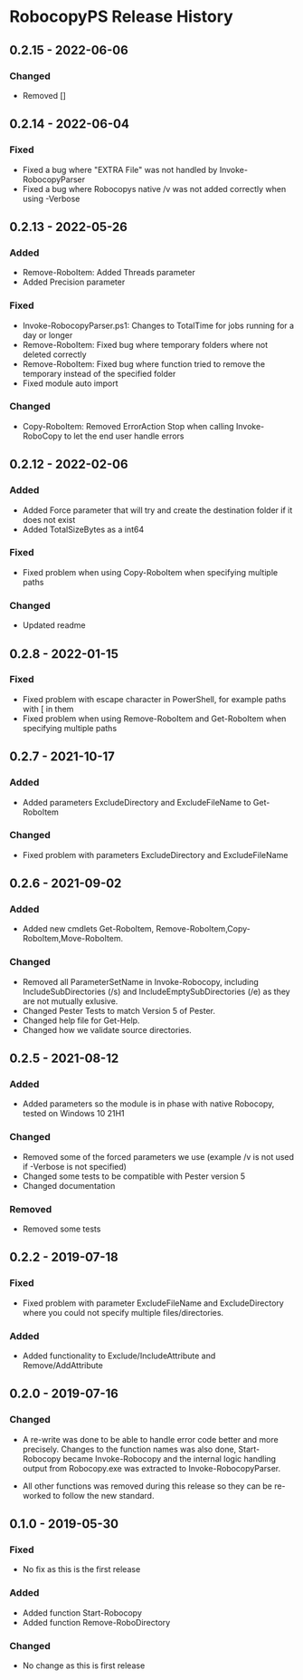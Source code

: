 # RobocopyPS Release History

## 0.2.15 - 2022-06-06

### Changed

* Removed []

## 0.2.14 - 2022-06-04

### Fixed

* Fixed a bug where "EXTRA File" was not handled by Invoke-RobocopyParser
* Fixed a bug where Robocopys native /v was not added correctly when using -Verbose

## 0.2.13 - 2022-05-26

### Added

* Remove-RoboItem: Added Threads parameter
* Added Precision parameter

### Fixed

* Invoke-RobocopyParser.ps1: Changes to TotalTime for jobs running for a day or longer
* Remove-RoboItem: Fixed bug where temporary folders where not deleted correctly
* Remove-RoboItem: Fixed bug where function tried to remove the temporary instead of the specified folder
* Fixed module auto import

### Changed
* Copy-RoboItem: Removed ErrorAction Stop when calling Invoke-RoboCopy to let the end user handle errors

## 0.2.12 - 2022-02-06

### Added

* Added Force parameter that will try and create the destination folder if it does not exist
* Added TotalSizeBytes as a int64

### Fixed

* Fixed problem when using Copy-RoboItem when specifying multiple paths

### Changed

* Updated readme

## 0.2.8 - 2022-01-15

### Fixed

* Fixed problem with escape character in PowerShell, for example paths with [ in them
* Fixed problem when using Remove-RoboItem and Get-RoboItem when specifying multiple paths

## 0.2.7 - 2021-10-17

### Added

* Added parameters ExcludeDirectory and ExcludeFileName to Get-RoboItem

### Changed

* Fixed problem with parameters ExcludeDirectory and ExcludeFileName


## 0.2.6 - 2021-09-02

### Added

* Added new cmdlets Get-RoboItem, Remove-RoboItem,Copy-RoboItem,Move-RoboItem.

### Changed

* Removed all ParameterSetName in Invoke-Robocopy, including IncludeSubDirectories (/s) and IncludeEmptySubDirectories (/e) as they are not mutually exlusive.
* Changed Pester Tests to match Version 5 of Pester.
* Changed help file for Get-Help.
* Changed how we validate source directories.

## 0.2.5 - 2021-08-12

### Added

* Added parameters so the module is in phase with native Robocopy, tested on Windows 10 21H1

### Changed

* Removed some of the forced parameters we use (example /v is not used if -Verbose is not specified)
* Changed some tests to be compatible with Pester version 5
* Changed documentation

### Removed

* Removed some tests


## 0.2.2 - 2019-07-18

### Fixed

* Fixed problem with parameter ExcludeFileName and ExcludeDirectory where you could not specify multiple files/directories.

### Added

* Added functionality to Exclude/IncludeAttribute and Remove/AddAttribute


## 0.2.0 - 2019-07-16

### Changed

* A re-write was done to be able to handle error code better and more precisely. Changes to the function names was also done, Start-Robocopy became Invoke-Robocopy and the internal logic handling output from Robocopy.exe was extracted to Invoke-RobocopyParser.

* All other functions was removed during this release so they can be re-worked to follow the new standard.

## 0.1.0 - 2019-05-30

### Fixed

* No fix as this is the first release

### Added

* Added function Start-Robocopy
* Added function Remove-RoboDirectory

### Changed

* No change as this is first release